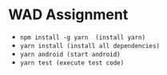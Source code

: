 # WAD Assignment

- `npm install -g yarn  (install yarn)`
- `yarn install (install all dependencies)`
- `yarn android (start android)`
- `yarn test (execute test code)`